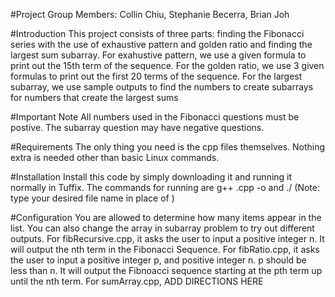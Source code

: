 #Project Group Members: Collin Chiu, Stephanie Becerra, Brian Joh

#Introduction 
This project consists of three parts: finding the Fibonacci series with the use of exhaustive pattern and golden ratio and finding the largest sum subarray. For exahustive pattern, we use a given formula to print out the 15th term of the sequence. For the golden ratio, we use 3 given formulas to print out the first 20 terms of the sequence. For the largest subarray, we use sample outputs to find the numbers to create subarrays for numbers that create the largest sums

#Important Note 
All numbers used in the Fibonacci questions must be postive. The subarray question may have negative questions.

#Requirements 
The only thing you need is the cpp files themselves. Nothing extra is needed other than basic Linux commands.

#Installation 
Install this code by simply downloading it and running it normally in Tuffix. The commands for running are g++ <FILENAME>.cpp -o <FILENAME> and ./<FILENAME>
(Note: type your desired file name in place of <FILENAME>)

#Configuration 
You are allowed to determine how many items appear in the list. You can also change the array in subarray problem to try out different outputs.
For fibRecursive.cpp, it asks the user to input a positive integer n. It will output the nth term in the Fibonacci Sequence.
For fibRatio.cpp, it asks the user to input a positive integer p, and positive integer n. p should be less than n. It will output the Fibnoacci sequence starting at the pth term up until the nth term.
For sumArray.cpp, ADD DIRECTIONS HERE
